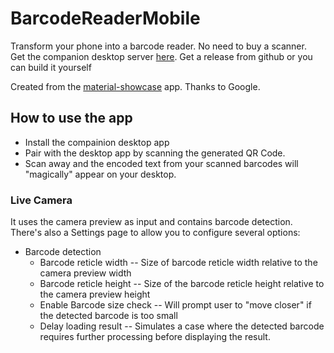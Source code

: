 # BarcodeReaderMobile
Transform your phone into a barcode reader. 
No need to buy a scanner.   
Get the companion desktop server [here](https://github.com/shubh-shah/BarcodeReaderDesktop).
Get a release from github or you can build it yourself

Created from the [material-showcase](https://github.com/googlesamples/mlkit) app. Thanks to Google.

## How to use the app

+ Install the compainion desktop app
+ Pair with the desktop app by scanning the generated QR Code.
+ Scan away and the encoded text from your scanned barcodes will "magically" appear on your desktop.

### Live Camera

It uses the camera preview as input and contains barcode detection. There's also a Settings page to
allow you to configure several options:
- Barcode detection
    - Barcode reticle width -- Size of barcode reticle width relative to the camera preview width
    - Barcode reticle height -- Size of the barcode reticle height relative to the camera preview height
    - Enable Barcode size check -- Will prompt user to "move closer" if the detected barcode is too small
    - Delay loading result -- Simulates a case where the detected barcode requires further processing before displaying the result.
